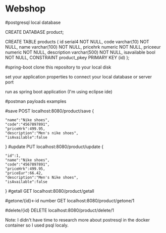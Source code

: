 # Webshop



#postgresql local database

CREATE DATABASE product;

CREATE TABLE products (
	id serial4 NOT NULL,
	code varchar(10) NOT NULL,
	name varchar(100) NOT NULL,
	pricehrk numeric NOT NULL,
	priceeur numeric NOT NULL,
	description varchar(500) NOT NULL,
	isavailable bool NOT NULL,
	CONSTRAINT product_pkey PRIMARY KEY (id)
);

#spring-boot
clone this repository to your local disk

set your application properties to connect your local database or server port 

run as spring boot application (I'm using eclipse ide)

#postman payloads examples


#save 
POST localhost:8080/product/save
{
    
    "name":"Nike shoes",
    "code":"4567897891",
    "priceHrk":499.95,
    "description":"Men's nike shoes",
    "isAvailable":false

}
#update
PUT localhost:8080/product/update
{

    "id":1,
    "name":"Nike shoes",
    "code":"4567897891",
    "priceHrk":499.95,
    "priceEur":66.42,
    "description":"Men's Nike shoes",
    "isAvailable":false

}
#getall
GET localhost:8080/product/getall

#getone/{id}<-id number
GET localhost:8080/product/getone/1

#delete/{id} 
DELETE localhost:8080/product/delete/1


Note:
I didn't have time to research more about postresql in the docker container so I used psql localy.
